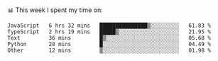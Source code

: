 📊 This week I spent my time on:
<!--START_SECTION:waka-->

```text
JavaScript   6 hrs 32 mins   ███████████████▒░░░░░░░░░   61.83 %
TypeScript   2 hrs 19 mins   █████▒░░░░░░░░░░░░░░░░░░░   21.95 %
Text         36 mins         █▒░░░░░░░░░░░░░░░░░░░░░░░   05.68 %
Python       28 mins         █░░░░░░░░░░░░░░░░░░░░░░░░   04.49 %
Other        12 mins         ▒░░░░░░░░░░░░░░░░░░░░░░░░   01.98 %
```

<!--END_SECTION:waka-->

